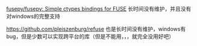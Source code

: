 [fusepy/fusepy: Simple ctypes bindings for FUSE](https://github.com/fusepy/fusepy) 长时间没有维护，并且没有对windows的完整支持



https://github.com/pleiszenburg/refuse 也是长时间没有维护，windows有bug，但是少数可以实现跨平台的库（但是不能用，，，就完全没用好吧）